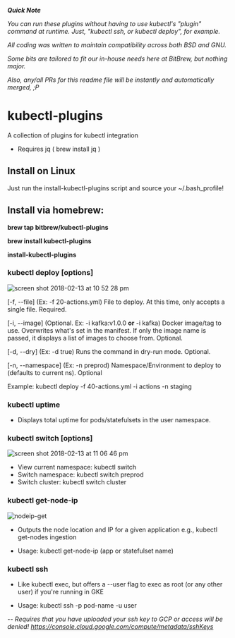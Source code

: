 
**_Quick Note_**

*You can run these plugins without having to use kubectl's "plugin" command at runtime. Just, "kubectl ssh, or kubectl deploy", for example.*

*All coding was written to maintain compatibility across both BSD and GNU.*

*Some bits are tailored to fit our in-house needs here at BitBrew, but nothing major.*

*Also, any/all PRs for this readme file will be instantly and automatically merged, ;P*


# kubectl-plugins

A collection of plugins for kubectl integration
 - Requires jq ( brew install jq )

## Install on Linux
  Just run the install-kubectl-plugins script and source your ~/.bash_profile!
  
## Install via homebrew: 
  **brew tap bitbrew/kubectl-plugins**

  **brew install kubectl-plugins**

  **install-kubectl-plugins**


### kubectl deploy [options]
![screen shot 2018-02-13 at 10 52 28 pm](https://user-images.githubusercontent.com/22456127/36187142-2bf677a0-1111-11e8-9423-7420cbc50a5a.png)

   [-f, --file] (Ex: -f 20-actions.yml) File to deploy. At this time, only accepts a single file. Required.
  
   [-i, --image] (Optional. Ex: -i kafka:v1.0.0 **or** -i kafka) Docker image/tag to use. Overwrites what's set in the manifest. If only the image name is passed, it displays a list of images to choose from. Optional.
  
   [-d, --dry] (Ex: -d true) Runs the command in dry-run mode. Optional.
  
   [-n, --namespace] (Ex: -n preprod) Namespace/Environment to deploy to (defaults to current ns). Optional
   
   Example: kubectl deploy -f 40-actions.yml -i actions -n staging


 ### kubectl uptime
  - Displays total uptime for pods/statefulsets in the user namespace.


 ### kubectl switch [options]
![screen shot 2018-02-13 at 11 06 46 pm](https://user-images.githubusercontent.com/22456127/36187488-ab54a83a-1113-11e8-8391-4e1361afeaef.png)

  - View current namespace: kubectl switch
  - Switch namespace: kubectl switch preprod
  - Switch cluster: kubectl switch cluster


 ### kubectl get-node-ip
![nodeip-get](https://user-images.githubusercontent.com/22456127/36187929-97377a8c-1116-11e8-90be-65448752b895.png)

  - Outputs the node location and IP for a given application e.g., kubectl get-nodes ingestion
  
  - Usage: kubectl get-node-ip (app or statefulset name)


 ### kubectl ssh
  - Like kubectl exec, but offers a --user flag to exec as root (or any other user) if you're running in GKE
  
  - Usage: kubectl ssh -p pod-name -u user
  
  -- *Requires that you have uploaded your ssh key to GCP or access will be denied! https://console.cloud.google.com/compute/metadata/sshKeys*
